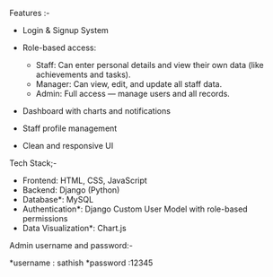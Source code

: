 Features :-
   
* Login & Signup System
* Role-based access:  
   - Staff: Can enter personal details and view their own data (like achievements and tasks).  
   - Manager: Can view, edit, and update all staff data.  
   - Admin: Full access — manage users and all records.

* Dashboard with charts and notifications
* Staff profile management  
* Clean and responsive UI



Tech Stack;-

* Frontend: HTML, CSS, JavaScript
* Backend: Django (Python) 
* Database*: MySQL 
* Authentication*: Django Custom User Model with role-based permissions  
* Data Visualization*: Chart.js

Admin username and password:-

  *username : sathish
  *password :12345
   
